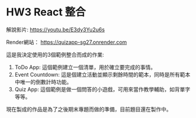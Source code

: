 # HW3 React 整合

解說影片: https://youtu.be/E3dy3Yu2u6s

Render網站： https://quizapp-sg27.onrender.com

這是我決定使用的3個範例整合而成的作業:
1. ToDo App:
  這個範例建立一個清單，用於確立要完成的事情。
2. Event Countdown:
  這是個建立活動並顯示剩餘時間的範本，同時是所有範本中唯一的倒數計時功能。 
3. Quiz App:
  這個範例是做一個問答的小遊戲，可用來當作教學輔助，如背單字等等。

現在製成的作品是為了之後期末專題而做的準備，目前題目還在製作中。
